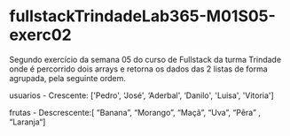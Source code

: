# fullstackTrindadeLab365-M01S05-exerc02
Segundo exercício da semana 05 do curso de Fullstack da turma Trindade onde é percorrido dois arrays e retorna os dados das 2 listas de forma agrupada, pela seguinte ordem.

usuarios - Crescente: ['Pedro', ‘José', ‘Aderbal', ‘Danilo', 'Luisa', 'Vitoria']

frutas - Descrescente:[ “Banana”, “Morango”, “Maçã”, “Uva”, “Pêra” , “Laranja“]